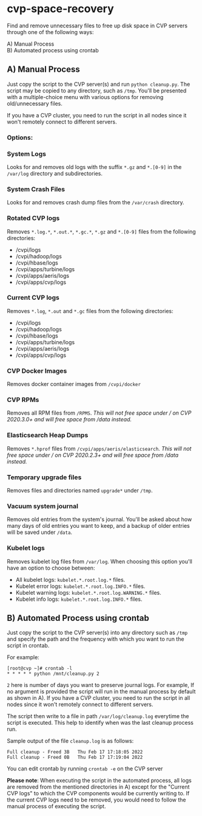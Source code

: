 # cvp-space-recovery

Find and remove unnecessary files to free up disk space in CVP servers through one of the following ways:

A) Manual Process  
B) Automated process using crontab  

## A) Manual Process

Just copy the script to the CVP server(s) and run `python cleanup.py`. The script may be copied to any directory, such as `/tmp`. You'll be presented with a multiple-choice menu with various options for removing old/unnecessary files.

If you have a CVP cluster, you need to run the script in all nodes since it won't remotely connect to different servers.

### Options:
### System Logs
Looks for and removes old logs with the suffix `*.gz` and `*.[0-9]` in the `/var/log` directory and subdirectories.

### System Crash Files
Looks for and removes crash dump files from the `/var/crash` directory.

### Rotated CVP logs
Removes `*.log.*`, `*.out.*`, `*.gc.*`, `*.gz` and `*.[0-9]` files from the following directories:
- /cvpi/logs
- /cvpi/hadoop/logs
- /cvpi/hbase/logs
- /cvpi/apps/turbine/logs
- /cvpi/apps/aeris/logs
- /cvpi/apps/cvp/logs

### Current CVP logs
Removes `*.log`, `*.out` and `*.gc` files from the following directories:
- /cvpi/logs
- /cvpi/hadoop/logs
- /cvpi/hbase/logs
- /cvpi/apps/turbine/logs
- /cvpi/apps/aeris/logs
- /cvpi/apps/cvp/logs

### CVP Docker Images
Removes docker container images from `/cvpi/docker`

### CVP RPMs
Removes all RPM files from `/RPMS`. *This will not free space under / on CVP 2020.3.0+ and will free space from /data instead.*

### Elasticsearch Heap Dumps
Removes `*.hprof` files from `/cvpi/apps/aeris/elasticsearch`. *This will not free space under / on CVP 2020.2.3+ and will free space from /data instead.*

### Temporary upgrade files
Removes files and directories named `upgrade*` under `/tmp`.

### Vacuum system journal
Removes old entries from the system's journal. You'll be asked about how many days of old entries you want to keep, and a backup of older entries will be saved under `/data`.

### Kubelet logs
Removes kubelet log files from `/var/log`. When choosing this option you'll have an option to choose between:
- All kubelet logs: `kubelet.*.root.log.*` files.
- Kubelet error logs: `kubelet.*.root.log.INFO.*` files.
- Kubelet warning logs: `kubelet.*.root.log.WARNING.*` files.
- Kubelet info logs: `kubelet.*.root.log.INFO.*` files.


## B) Automated Process using crontab
Just copy the script to the CVP server(s) into any directory such as `/tmp` and specify the path and the frequency with which you want to run the script in crontab. 

For example:

	[root@cvp ~]# crontab -l
	* * * * * python /mnt/cleanup.py 2

`2` here is number of days you want to preserve journal logs. For example, If no argument is provided the script will run in the manual process by default as shown in A).
If you have a CVP cluster, you need to run the script in all nodes since it won't remotely connect to different servers.

The script then write to a file in path `/var/log/cleanup.log` everytime the script is executed. This help to identify when was the last cleanup process run.

Sample output of the file `cleanup.log` is as follows:

	Full cleanup - Freed 3B   Thu Feb 17 17:18:05 2022
	Full cleanup - Freed 0B   Thu Feb 17 17:19:04 2022

You can edit crontab by running `crontab -e` on the CVP server

**Please note**: When executing the script in the automated process, all logs are removed from the mentioned directories in A) except for the "Current CVP logs" to which the CVP components would be currently writing to. If the current CVP logs need to be removed, you would need to follow the manual process of executing the script.






